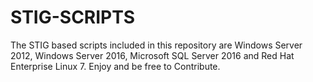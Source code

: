 # STIG-SCRIPTS

The STIG based scripts included in this repository are Windows Server 2012, Windows Server 2016, Microsoft SQL Server 2016 and Red Hat Enterprise Linux 7. Enjoy and be free to Contribute.
